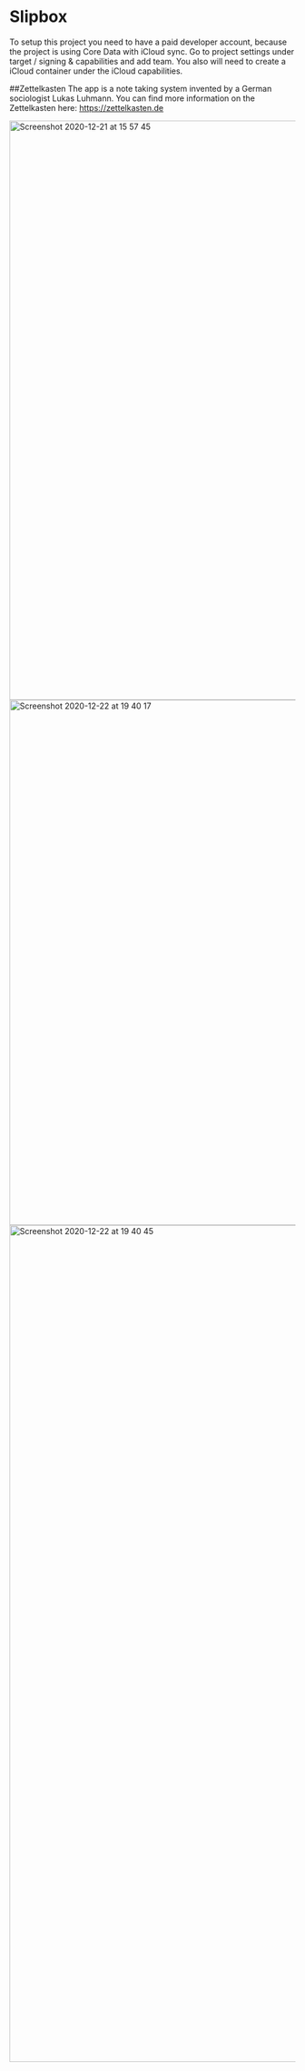 # Slipbox

To setup this project you need to have a paid developer account, because the project is using Core Data with iCloud sync. Go to project settings under target / signing & capabilities and add team. 
You also will need to create a iCloud container under the iCloud capabilities.

##Zettelkasten
The app is a note taking system invented by a German sociologist Lukas Luhmann. You can find more information on the Zettelkasten here:
https://zettelkasten.de


<img width="1019" alt="Screenshot 2020-12-21 at 15 57 45" src="https://user-images.githubusercontent.com/53653631/102917040-2d899180-448d-11eb-8911-9d4f9570f3fe.png">


<img width="924" alt="Screenshot 2020-12-22 at 19 40 17" src="https://user-images.githubusercontent.com/53653631/102917315-ac7eca00-448d-11eb-9dd3-fad515e913cd.png">

<img width="1472" alt="Screenshot 2020-12-22 at 19 40 45" src="https://user-images.githubusercontent.com/53653631/102917415-df28c280-448d-11eb-8679-e09d93d30210.png">

